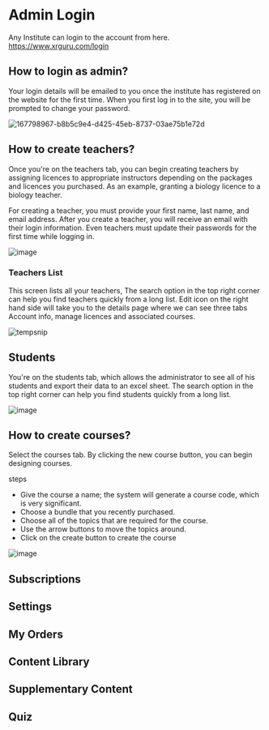 # Admin Login
Any Institute can login to the account from here. https://www.xrguru.com/login 

## How to login as admin?
Your login details will be emailed to you once the institute has registered on the website for the first time.
When you first log in to the site, you will be prompted to change your password.


![167798967-b8b5c9e4-d425-45eb-8737-03ae75b1e72d](https://user-images.githubusercontent.com/105265661/167840431-5bc78d52-2b74-44ef-b792-ae1232930b8d.png)


## How to create teachers?
 
Once you're on the teachers tab, you can begin creating teachers by assigning licences to appropriate instructors depending on the packages and licences you purchased.
As an example, granting a biology licence to a biology teacher.

For creating a teacher, you must provide your first name, last name, and email address. After you create a teacher, you will receive an email with their login information. Even teachers must update their passwords for the first time while logging in.


![image](https://user-images.githubusercontent.com/105265661/167844398-f0f6d354-77da-4fb7-9593-a97800529528.png)


### Teachers List
This screen lists all your teachers, The search option in the top right corner can help you find teachers quickly from a long list.
Edit icon on the right hand side will take you to the details page where we can see three tabs Account info, manage licences and associated courses.


![tempsnip](https://user-images.githubusercontent.com/105265661/167853267-573dd972-acb5-4fef-9c12-5bd501f06c09.png)



## Students
You're on the students tab, which allows the administrator to see all of his students and export their data to an excel sheet.
The search option in the top right corner can help you find students quickly from a long list.

![image](https://user-images.githubusercontent.com/105265661/167845300-b1310408-d9a6-4346-91af-1631d9e2c521.png)


## How to create courses?

Select the courses tab. By clicking the new course button, you can begin designing courses.

steps
- Give the course a name; the system will generate a course code, which is very significant.
- Choose a bundle that you recently purchased.
- Choose all of the topics that are required for the course.
- Use the arrow buttons to move the topics around.
- Click on the create button to create the course

![image](https://user-images.githubusercontent.com/105265661/167859570-a259031e-5fa9-4a59-8265-2b09be8bb7fc.png)


## Subscriptions
## Settings
## My Orders
## Content Library
## Supplementary Content
## Quiz


